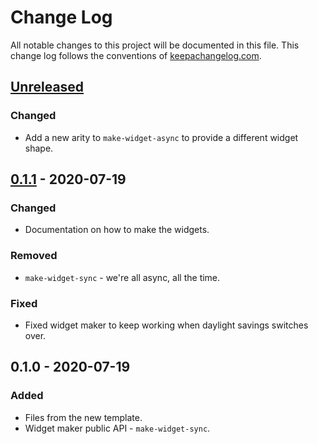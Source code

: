 # Change Log
All notable changes to this project will be documented in this file. This change log follows the conventions of [keepachangelog.com](http://keepachangelog.com/).

## [Unreleased]
### Changed
- Add a new arity to `make-widget-async` to provide a different widget shape.

## [0.1.1] - 2020-07-19
### Changed
- Documentation on how to make the widgets.

### Removed
- `make-widget-sync` - we're all async, all the time.

### Fixed
- Fixed widget maker to keep working when daylight savings switches over.

## 0.1.0 - 2020-07-19
### Added
- Files from the new template.
- Widget maker public API - `make-widget-sync`.

[Unreleased]: https://github.com/your-name/rabtest/compare/0.1.1...HEAD
[0.1.1]: https://github.com/your-name/rabtest/compare/0.1.0...0.1.1
